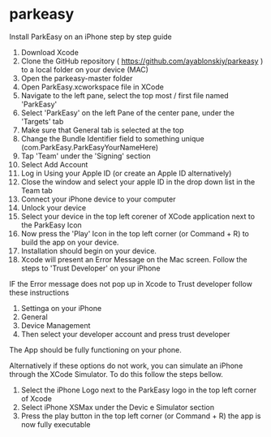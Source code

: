 # parkeasy




Install ParkEasy on an iPhone step by step guide

1. Download Xcode
2. Clone the GitHub repository ( https://github.com/ayablonskiy/parkeasy )  to a local folder on your device (MAC)
3. Open the parkeasy-master folder
4. Open ParkEasy.xcworkspace file in XCode
5. Navigate to the left pane, select the top most / first file named 'ParkEasy'
6. Select 'ParkEasy' on the left Pane of the center pane, under the 'Targets' tab
7. Make sure that General tab is selected at the top
8. Change the Bundle Identifier field to something unique (com.ParkEasy.ParkEasyYourNameHere)
9. Tap 'Team' under the 'Signing' section
10. Select Add Account 
11. Log in Using your Apple ID (or create an Apple ID alternatively)
12. Close the window and select your apple ID in the drop down list in the Team tab
13. Connect your iPhone device to your computer
14. Unlock your device
15. Select your device in the top left corener of XCode application next to the ParkEasy Icon
16. Now press the 'Play' Icon in the top left corner (or Command + R) to build the app on your device.
17. Installation should begin on your device. 
18. Xcode will present an Error Message on the Mac screen. Follow the steps to 'Trust Developer' on your iPhone

IF the Error message does not pop up in Xcode to Trust developer follow these instructions

1. Settinga on your iPhone
2. General 
3. Device Management
4. Then select your developer account and press trust developer

The App should be fully functioning on your phone.

Alternatively if these options do not work, you can simulate an iPhone through the XCode Simulator. To do this follow the steps bellow.

1. Select the iPhone Logo next to the ParkEasy logo in the top left corner of Xcode
2. Select iPhone XSMax under the Devic e Simulator section
3. Press the play button in the top left corner (or Command + R) the app is now fully executable 
